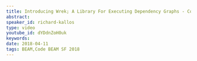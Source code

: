 ```yaml
---
title: Introducing Wrek; A Library For Executing Dependency Graphs - Code BEAM SF 2018
abstract: 
speaker_id: richard-kallos
type: video
youtube_id: dYDdnZoH0uk
keywords: 
date: 2018-04-11
tags: BEAM,Code BEAM SF 2018
---
```


